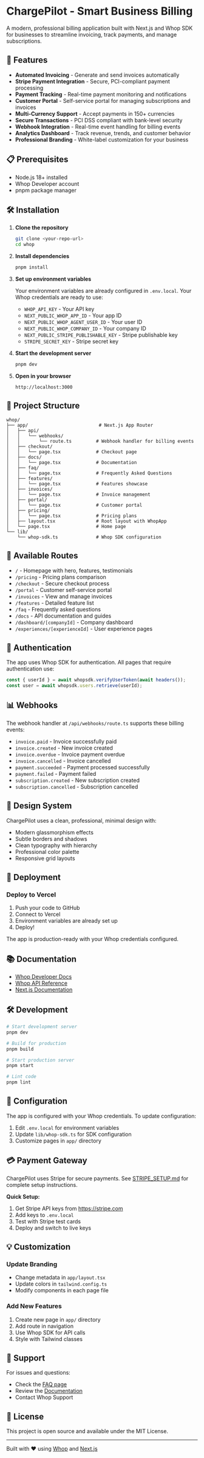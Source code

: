 # ChargePilot - Smart Business Billing

A modern, professional billing application built with Next.js and Whop SDK for businesses to streamline invoicing, track payments, and manage subscriptions.

## 🚀 Features

- **Automated Invoicing** - Generate and send invoices automatically
- **Stripe Payment Integration** - Secure, PCI-compliant payment processing
- **Payment Tracking** - Real-time payment monitoring and notifications
- **Customer Portal** - Self-service portal for managing subscriptions and invoices
- **Multi-Currency Support** - Accept payments in 150+ currencies
- **Secure Transactions** - PCI DSS compliant with bank-level security
- **Webhook Integration** - Real-time event handling for billing events
- **Analytics Dashboard** - Track revenue, trends, and customer behavior
- **Professional Branding** - White-label customization for your business

## 📋 Prerequisites

- Node.js 18+ installed
- Whop Developer account
- pnpm package manager

## 🛠️ Installation

1. **Clone the repository**
   ```bash
   git clone <your-repo-url>
   cd whop
   ```

2. **Install dependencies**
   ```bash
   pnpm install
   ```

3. **Set up environment variables**

   Your environment variables are already configured in `.env.local`. Your Whop credentials are ready to use:
   - `WHOP_API_KEY` - Your API key
   - `NEXT_PUBLIC_WHOP_APP_ID` - Your app ID
   - `NEXT_PUBLIC_WHOP_AGENT_USER_ID` - Your user ID
   - `NEXT_PUBLIC_WHOP_COMPANY_ID` - Your company ID
   - `NEXT_PUBLIC_STRIPE_PUBLISHABLE_KEY` - Stripe publishable key
   - `STRIPE_SECRET_KEY` - Stripe secret key

4. **Start the development server**
   ```bash
   pnpm dev
   ```

5. **Open in your browser**
   ```
   http://localhost:3000
   ```

## 📁 Project Structure

```
whop/
├── app/                          # Next.js App Router
│   ├── api/
│   │   └── webhooks/
│   │       └── route.ts         # Webhook handler for billing events
│   ├── checkout/
│   │   └── page.tsx             # Checkout page
│   ├── docs/
│   │   └── page.tsx             # Documentation
│   ├── faq/
│   │   └── page.tsx             # Frequently Asked Questions
│   ├── features/
│   │   └── page.tsx             # Features showcase
│   ├── invoices/
│   │   └── page.tsx             # Invoice management
│   ├── portal/
│   │   └── page.tsx             # Customer portal
│   ├── pricing/
│   │   └── page.tsx             # Pricing plans
│   ├── layout.tsx               # Root layout with WhopApp
│   └── page.tsx                 # Home page
└── lib/
    └── whop-sdk.ts              # Whop SDK configuration
```

## 🎯 Available Routes

- `/` - Homepage with hero, features, testimonials
- `/pricing` - Pricing plans comparison
- `/checkout` - Secure checkout process
- `/portal` - Customer self-service portal
- `/invoices` - View and manage invoices
- `/features` - Detailed feature list
- `/faq` - Frequently asked questions
- `/docs` - API documentation and guides
- `/dashboard/[companyId]` - Company dashboard
- `/experiences/[experienceId]` - User experience pages

## 🔐 Authentication

The app uses Whop SDK for authentication. All pages that require authentication use:

```typescript
const { userId } = await whopsdk.verifyUserToken(await headers());
const user = await whopsdk.users.retrieve(userId);
```

## 📊 Webhooks

The webhook handler at `/api/webhooks/route.ts` supports these billing events:

- `invoice.paid` - Invoice successfully paid
- `invoice.created` - New invoice created
- `invoice.overdue` - Invoice payment overdue
- `invoice.cancelled` - Invoice cancelled
- `payment.succeeded` - Payment processed successfully
- `payment.failed` - Payment failed
- `subscription.created` - New subscription created
- `subscription.cancelled` - Subscription cancelled

## 🎨 Design System

ChargePilot uses a clean, professional, minimal design with:

- Modern glassmorphism effects
- Subtle borders and shadows
- Clean typography with hierarchy
- Professional color palette
- Responsive grid layouts

## 🚢 Deployment

### Deploy to Vercel

1. Push your code to GitHub
2. Connect to Vercel
3. Environment variables are already set up
4. Deploy!

The app is production-ready with your Whop credentials configured.

## 📚 Documentation

- [Whop Developer Docs](https://dev.whop.com/introduction)
- [Whop API Reference](https://dev.whop.com/api-reference)
- [Next.js Documentation](https://nextjs.org/docs)

## 🛠️ Development

```bash
# Start development server
pnpm dev

# Build for production
pnpm build

# Start production server
pnpm start

# Lint code
pnpm lint
```

## 🔧 Configuration

The app is configured with your Whop credentials. To update configuration:

1. Edit `.env.local` for environment variables
2. Update `lib/whop-sdk.ts` for SDK configuration
3. Customize pages in `app/` directory

## 💳 Payment Gateway

ChargePilot uses Stripe for secure payments. See [STRIPE_SETUP.md](./STRIPE_SETUP.md) for complete setup instructions.

**Quick Setup:**
1. Get Stripe API keys from https://stripe.com
2. Add keys to `.env.local`
3. Test with Stripe test cards
4. Deploy and switch to live keys

## 💡 Customization

### Update Branding

- Change metadata in `app/layout.tsx`
- Update colors in `tailwind.config.ts`
- Modify components in each page file

### Add New Features

1. Create new page in `app/` directory
2. Add route in navigation
3. Use Whop SDK for API calls
4. Style with Tailwind classes

## 🤝 Support

For issues and questions:

- Check the [FAQ page](/faq)
- Review the [Documentation](/docs)
- Contact Whop Support

## 📄 License

This project is open source and available under the MIT License.

---

Built with ❤️ using [Whop](https://whop.com) and [Next.js](https://nextjs.org)
